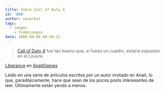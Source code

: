 ```yaml
---
title: Sobre Call of Duty 4
id: '868'
author: neverbot
tags:
  - juegos
    - Videojuegos
date: 2008-08-08 08:58:21
---
```


> [Call of Duty 4](http://en.wikipedia.org/wiki/Call_of_Duty_4:_Modern_Warfare) fue tan bueno que, si fuese un cuadro, estaría expuesto en el Louvre.

[Liberance](http://www.anaitgames.com/author/liberance/) en [AnaitGames](http://www.anaitgames.com/)

Leído en una serie de artículos escritos por un autor invitado en Anait, lo que, paradójicamente, hace que sean de los pocos posts interesantes de leer. Últimamente están yendo a menos.
